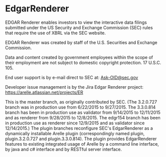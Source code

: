 # EdgarRenderer
EDGAR Renderer enables investors to view the interactive data filings submitted under the US Security and Exchange Commission 
(SEC) rules that require the use of XBRL via the SEC website. 

EDGAR Renderer was created by staff of the U.S. Securities and Exchange Commission. 

Data and content created by government employees within the scope of their employment are not subject to 
domestic copyright protection. 17 U.S.C. 105.

End user support is by e-mail direct to SEC at: Ask-OID@sec.gov

Developer issue management is by the Jira Edgar Renderer project: https://arelle.atlassian.net/projects/ER

This is the master branch, as originally contributed by SEC.  (The 3.2.0.727 branch was in production use from 6/22/2015 to 9/27/2015.  The 3.3.0.814 branch has been in production use as validator from 9/14/2015 to 12/11/2015 and as renderer from 9/28/2015 to 12/8/2015.  The edgr154 branch has been in production use as renderer since 12/9/2015 and as validator since 12/14/2015.)
The plugin branches reconfigure SEC's EdgarRenderer as a dynamically installable Arelle plugin (correspondingly named plugin, plugin.3.2.0.727 and plugin.3.3.0.814).  The plugin provides EdgarRenderer features to existing integrated usage of Arelle by a command line interface, by java and c# interface and by RESTful server interface.
